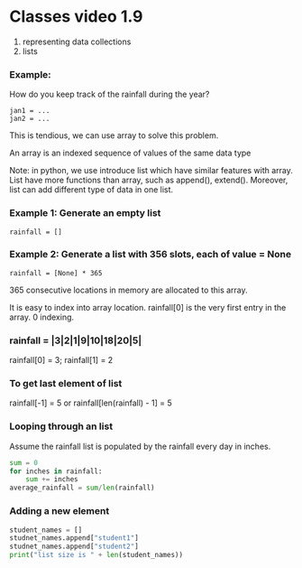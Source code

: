 # Classes video 1.9
1. representing data collections
2. lists

### Example:
How do you keep track of the rainfall during the year?
```pyhton
jan1 = ...
jan2 = ...
```
This is tendious, we can use array to solve this problem.

An array is an indexed sequence of values of the same data type

Note: in python, we use introduce list which have similar features with array. List have more functions than array, such as append(), extend(). Moreover, list can add different type of data in one list.
### Example 1: Generate an empty list
```pyhton
rainfall = []
```
### Example 2: Generate a list with 356 slots, each of value = None
```pyhton
rainfall = [None] * 365
```
365 consecutive locations in memory are allocated to this array.

It is easy to index into array location.
rainfall[0] is the very first entry in the array. 0 indexing.

### rainfall = |3|2|1|9|10|18|20|5|
rainfall[0] = 3;
rainfall[1] = 2 
### To get last element of list
rainfall[-1] = 5 or rainfall[len(rainfall) - 1] = 5

### Looping through an list
Assume the rainfall list is populated by the rainfall every day in inches.
```python
sum = 0
for inches in rainfall:
    sum += inches
average_rainfall = sum/len(rainfall)
```
### Adding a new element
```python
student_names = []
studnet_names.append["student1"]
studnet_names.append["student2"]
print("list size is " + len(student_names))
```